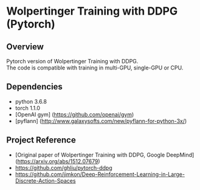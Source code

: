 # Wolpertinger Training with DDPG (Pytorch)
## Overview
Pytorch version of Wolpertinger Training with DDPG. <br>
The code is compatible with training in multi-GPU, single-GPU or CPU. <br>

## Dependencies
* python 3.6.8
* torch 1.1.0
* [OpenAI gym] (https://github.com/openai/gym)
* [pyflann] (http://www.galaxysofts.com/new/pyflann-for-python-3x/)

## Project Reference
* [Original paper of Wolpertinger Training with DDPG, Google DeepMind] (https://arxiv.org/abs/1512.07679)
* https://github.com/ghliu/pytorch-ddpg
* https://github.com/jimkon/Deep-Reinforcement-Learning-in-Large-Discrete-Action-Spaces
